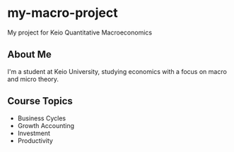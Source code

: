 # my-macro-project
My project for Keio Quantitative Macroeconomics

## About Me
I'm a student at Keio University, studying economics with a focus on macro and micro theory.

## Course Topics
- Business Cycles  
- Growth Accounting  
- Investment  
- Productivity  
